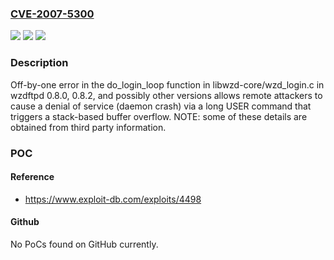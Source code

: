 ### [CVE-2007-5300](https://cve.mitre.org/cgi-bin/cvename.cgi?name=CVE-2007-5300)
![](https://img.shields.io/static/v1?label=Product&message=n%2Fa&color=blue)
![](https://img.shields.io/static/v1?label=Version&message=n%2Fa&color=blue)
![](https://img.shields.io/static/v1?label=Vulnerability&message=n%2Fa&color=brighgreen)

### Description

Off-by-one error in the do_login_loop function in libwzd-core/wzd_login.c in wzdftpd 0.8.0, 0.8.2, and possibly other versions allows remote attackers to cause a denial of service (daemon crash) via a long USER command that triggers a stack-based buffer overflow.  NOTE: some of these details are obtained from third party information.

### POC

#### Reference
- https://www.exploit-db.com/exploits/4498

#### Github
No PoCs found on GitHub currently.


